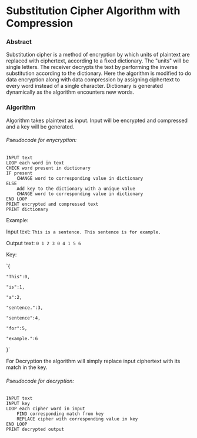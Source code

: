 # Substitution Cipher Algorithm with Compression

### Abstract

Substitution cipher is a method of encryption by which units of plaintext are replaced with ciphertext, according to a fixed dictionary. The "units" will be single letters. The receiver decrypts the text by performing the inverse substitution according to the dictionary. Here the algorithm is modified to do data encryption along with data compression by assigning ciphertext to every word instead of a single character. Dictionary is generated dynamically as the algorithm encounters new words.

### Algorithm

Algorithm takes plaintext as input. Input will be encrypted and compressed and a key will be generated.

###### Pseudocode for enycryption:

    INPUT text
    LOOP each word in text
    CHECK word present in dictionary
    IF present
        CHANGE word to corresponding value in dictionary
    ELSE
        Add key to the dictionary with a unique value
        CHANGE word to corresponding value in dictionary
    END LOOP
    PRINT encrypted and compressed text
    PRINT dictionary

Example:

Input text: `This is a sentence. This sentence is for example.`

Output text: `0 1 2 3 0 4 1 5 6`

Key: 

`{  

    "This":0,

    "is":1,

    "a":2,

    "sentence.":3,

    "sentence":4,

    "for":5,

    "example.":6

}`


For Decryption the algorithm will simply replace input ciphertext with its match in the key.

###### Pseudocode for decryption:

    INPUT text
    INPUT key
    LOOP each cipher word in input
        FIND corresponding match from key
        REPLACE cipher with corresponding value in key
    END LOOP
    PRINT decrypted output
